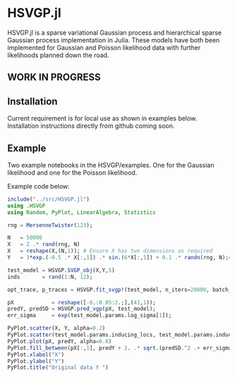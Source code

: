HSVGP.jl
=========

HSVGP.jl is a sparse variational Gaussian process and hierarchical sparse Gaussian process implementation in Julia. 
These models have both been implemented for Gaussian and Poisson likelihood data with further likelihoods planned down
the road. 

## WORK IN PROGRESS

Installation
------------

Current requirement is for local use as shown in examples below. Installation instructions directly from github coming soon.

Example
------------

Two example notebooks in the HSVGP/examples. One for the Gaussian likelihood and one for the Poisson likelihood.

Example code below:

```julia
include("../src/HSVGP.jl")
using .HSVGP  
using Random, PyPlot, LinearAlgebra, Statistics  

rng = MersenneTwister(123);

N   = 50000
X   = 2 .* rand(rng, N)
X   = reshape(X,(N,1)); # Ensure X has two dimensions as required
Y   = 3*exp.(-0.5 .* X[:,1]) .* sin.(6*X[:,1]) + 0.1 .* randn(rng, N);# .+ 10.;

test_model = HSVGP.SVGP_obj(X,Y,5)    
inds       = rand(1:N, 12);  

opt_trace, p_traces = HSVGP.fit_svgp!(test_model, n_iters=20000, batch_size=20);  

pX            = reshape([-0.:0.05:2.;],(41,1)); 
predY, predSD = HSVGP.pred_vgp(pX, test_model);
err_sigma     = exp(test_model.params.log_sigma[1]);  

PyPlot.scatter(X, Y, alpha=0.2)
PyPlot.scatter(test_model.params.inducing_locs, test_model.params.inducing_mean, alpha=0.8)
PyPlot.plot(pX, predY, alpha=0.8)
PyPlot.fill_between(pX[:,1], predY + 2. .* sqrt.(predSD.^2 .+ err_sigma^2), predY - 2. .* sqrt.(predSD.^2 .+ err_sigma^2),alpha=.5)
PyPlot.xlabel("X")
PyPlot.ylabel("Y")
PyPlot.title("Original data Y ")
```
